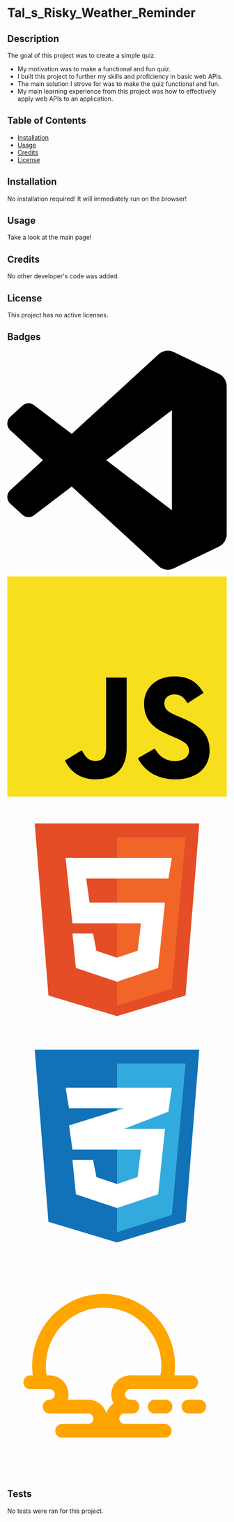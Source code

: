 # Tal_s_Risky_Weather_Reminder

## Description

The goal of this project was to create a simple quiz.

- My motivation was to make a functional and fun quiz.
- I built this project to further my skills and proficiency in basic web APIs.
- The main solution I strove for was to make the quiz functional and fun.
- My main learning experience from this project was how to effectively apply web APIs to an application.

## Table of Contents

- [Installation](#installation)
- [Usage](#usage)
- [Credits](#credits)
- [License](#license)

## Installation

No installation required! It will immediately run on the browser!

## Usage

Take a look at the main page!
<!-- ![Dashboard Screenshot](assets/images/) -->

## Credits

No other developer's code was added.

## License

This project has no active licenses.

## Badges

<svg role="img" viewBox="0 0 24 24" xmlns="http://www.w3.org/2000/svg"><title>Visual Studio Code</title><path d="M23.15 2.587L18.21.21a1.494 1.494 0 0 0-1.705.29l-9.46 8.63-4.12-3.128a.999.999 0 0 0-1.276.057L.327 7.261A1 1 0 0 0 .326 8.74L3.899 12 .326 15.26a1 1 0 0 0 .001 1.479L1.65 17.94a.999.999 0 0 0 1.276.057l4.12-3.128 9.46 8.63a1.492 1.492 0 0 0 1.704.29l4.942-2.377A1.5 1.5 0 0 0 24 20.06V3.939a1.5 1.5 0 0 0-.85-1.352zm-5.146 14.861L10.826 12l7.178-5.448v10.896z"/></svg>

<svg viewBox="0 0 256 256" xmlns="http://www.w3.org/2000/svg" preserveAspectRatio="xMinYMin meet" fill="#000000"><g id="SVGRepo_bgCarrier" stroke-width="0"></g><g id="SVGRepo_tracerCarrier" stroke-linecap="round" stroke-linejoin="round"></g><g id="SVGRepo_iconCarrier"><path d="M0 0h256v256H0V0z" fill="#F7DF1E"></path><path d="M67.312 213.932l19.59-11.856c3.78 6.701 7.218 12.371 15.465 12.371 7.905 0 12.89-3.092 12.89-15.12v-81.798h24.057v82.138c0 24.917-14.606 36.259-35.916 36.259-19.245 0-30.416-9.967-36.087-21.996M152.381 211.354l19.588-11.341c5.157 8.421 11.859 14.607 23.715 14.607 9.969 0 16.325-4.984 16.325-11.858 0-8.248-6.53-11.17-17.528-15.98l-6.013-2.58c-17.357-7.387-28.87-16.667-28.87-36.257 0-18.044 13.747-31.792 35.228-31.792 15.294 0 26.292 5.328 34.196 19.247L210.29 147.43c-4.125-7.389-8.591-10.31-15.465-10.31-7.046 0-11.514 4.468-11.514 10.31 0 7.217 4.468 10.14 14.778 14.608l6.014 2.577c20.45 8.765 31.963 17.7 31.963 37.804 0 21.654-17.012 33.51-39.867 33.51-22.339 0-36.774-10.654-43.819-24.574"></path></g></svg>

<svg viewBox="0 0 32 32" fill="none" xmlns="http://www.w3.org/2000/svg"><g id="SVGRepo_bgCarrier" stroke-width="0"></g><g id="SVGRepo_tracerCarrier" stroke-linecap="round" stroke-linejoin="round"></g><g id="SVGRepo_iconCarrier"> <path d="M6 28L4 3H28L26 28L16 31L6 28Z" fill="#E44D26"></path> <path d="M26 5H16V29.5L24 27L26 5Z" fill="#F16529"></path> <path d="M9.5 17.5L8.5 8H24L23.5 11H11.5L12 14.5H23L22 24L16 26L10 24L9.5 19H12.5L13 21.5L16 22.5L19 21.5L19.5 17.5H9.5Z" fill="white"></path> </g></svg>

<svg viewBox="0 0 32 32" fill="none" xmlns="http://www.w3.org/2000/svg"><g id="SVGRepo_bgCarrier" stroke-width="0"></g><g id="SVGRepo_tracerCarrier" stroke-linecap="round" stroke-linejoin="round"></g><g id="SVGRepo_iconCarrier"> <path d="M6 28L4 3H28L26 28L16 31L6 28Z" fill="#1172B8"></path> <path d="M26 5H16V29.5L24 27L26 5Z" fill="#33AADD"></path> <path d="M19.5 17.5H9.5L9 14L17 11.5H9L8.5 8.5H24L23.5 12L17 14.5H23L22 24L16 26L10 24L9.5 19H12.5L13 21.5L16 22.5L19 21.5L19.5 17.5Z" fill="white"></path> </g></svg>

<svg viewBox="0 0 50.8 50.8" xmlns="http://www.w3.org/2000/svg" xml:space="preserve" fill="#FFA500"><g id="SVGRepo_bgCarrier" stroke-width="0"></g><g id="SVGRepo_tracerCarrier" stroke-linecap="round" stroke-linejoin="round"></g><g id="SVGRepo_iconCarrier"><path d="M7.859 29.266a14.947 14.947 0 0 1 5.864-16.112 14.947 14.947 0 0 1 17.147 0 14.947 14.947 0 0 1 5.865 16.112m-8.266 0h14.129m-37.298 0h4.487m.003 5.594h8.943m15.398 0h2.514m5.3 0h2.514m-31.771 5.594h23.757m-9.294-5.594h1.844M9.79 29.266a2.797 2.797 0 0 1 2.797 2.798A2.797 2.797 0 0 1 9.79 34.86m8.943 0a2.797 2.797 0 0 1 2.798 2.798 2.797 2.797 0 0 1-2.798 2.797m8.418 0a2.797 2.797 0 0 1-2.422-1.398 2.797 2.797 0 0 1 0-2.797 2.797 2.797 0 0 1 2.422-1.4" style="opacity:1;fill:none;fill-rule:evenodd;stroke:#FFA500;stroke-width:3.175;stroke-linecap:round;stroke-linejoin:round;stroke-miterlimit:0;stroke-dasharray:none;stroke-opacity:1"></path><path d="M28.47 34.86a2.797 2.797 0 0 1-2.422-1.398 2.797 2.797 0 0 1 0-2.797 2.797 2.797 0 0 1 2.423-1.399" style="opacity:1;fill:none;fill-rule:evenodd;stroke:#FFA500;stroke-width:3.175;stroke-linecap:round;stroke-linejoin:round;stroke-miterlimit:0;stroke-dasharray:none;stroke-opacity:1"></path></g></svg>

## Tests

No tests were ran for this project.
